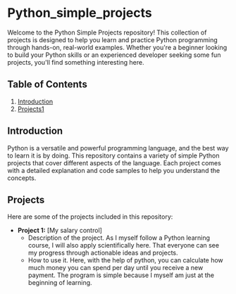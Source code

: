# Python_simple_projects
Welcome to the Python Simple Projects repository! This collection of projects is designed to help you learn and practice Python programming through hands-on, real-world examples. Whether you're a beginner looking to build your Python skills or an experienced developer seeking some fun projects, you'll find something interesting here.
## Table of Contents

1. [Introduction](#introduction)
2. [Projects1](#projects1)

## Introduction

Python is a versatile and powerful programming language, and the best way to learn it is by doing. This repository contains a variety of simple Python projects that cover different aspects of the language. Each project comes with a detailed explanation and code samples to help you understand the concepts.

## Projects

Here are some of the projects included in this repository:

- **Project 1:** [My salary control]
  - Description of the project.
    As I myself follow a Python learning course, I will also apply scientifically here. That everyone can see my progress through actionable ideas and projects.
  - How to use it.
    Here, with the help of python, you can calculate how much money you can spend per day until you receive a new payment. The program is simple because I myself am just at the beginning 
    of learning.
